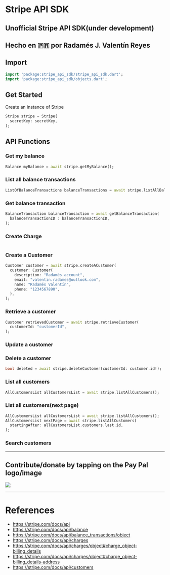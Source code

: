 # Stripe API SDK
Unofficial Stripe API SDK(under development)
---------------------------------------------------
Hecho en 🇵🇷 por Radamés J. Valentín Reyes
---------------------------------------------------

## Import

~~~dart
import 'package:stripe_api_sdk/stripe_api_sdk.dart';
import 'package:stripe_api_sdk/objects.dart';
~~~

## Get Started

Create an instance of Stripe

~~~dart
Stripe stripe = Stripe(
  secretKey: secretKey,
);
~~~

## API Functions

### Get my balance

~~~dart
Balance myBalance = await stripe.getMyBalance();
~~~

### List all balance transactions

~~~dart
ListOfBalanceTransactions balanceTransactions = await stripe.listAllBalanceTransactions();
~~~

### Get balance transaction

~~~dart
BalanceTransaction balanceTransaction = await getBalanceTransaction(
  balanceTransactionID : balanceTransactionID,
);
~~~

### Create Charge
~~~dart

~~~

### Create a Customer
~~~dart
Customer customer = await stripe.createACustomer(
  customer: Customer(
    description: "Radamés account", 
    email: "valentin.radames@outlook.com", 
    name: "Radamés Valentín", 
    phone: "1234567890", 
  ),
);
~~~

### Retrieve a customer
~~~dart
Customer retrievedCustomer = await stripe.retrieveCustomer(
  customerId: "customerId",
);
~~~
### Update a customer

### Delete a customer
~~~dart
bool deleted = await stripe.deleteCustomer(customerId: customer.id!);
~~~
### List all customers
~~~dart
AllCustomersList allCustomersList = await stripe.listAllCustomers();
~~~
### List all customers(next page)
~~~dart
AllCustomersList allCustomersList = await stripe.listAllCustomers();
AllCustomersList nextPage = await stripe.listAllCustomers(
  startingAfter: allCustomersList.customers.last.id,
);
~~~
### Search customers


------------------------------------------------------------
## Contribute/donate by tapping on the Pay Pal logo/image

<a href="https://www.paypal.com/paypalme/onlinespawn"><img src="https://www.paypalobjects.com/webstatic/mktg/logo/pp_cc_mark_74x46.jpg"/></a>

------------------------------------------------------------
# References

- https://stripe.com/docs/api
- https://stripe.com/docs/api/balance
- https://stripe.com/docs/api/balance_transactions/object
- https://stripe.com/docs/api/charges
- https://stripe.com/docs/api/charges/object#charge_object-billing_details
- https://stripe.com/docs/api/charges/object#charge_object-billing_details-address
- https://stripe.com/docs/api/customers